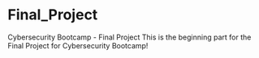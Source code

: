 # Final_Project
Cybersecurity Bootcamp - Final Project
This is the beginning part for the Final Project for Cybersecurity Bootcamp!
